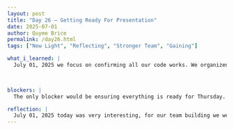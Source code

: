 ```yaml
---
layout: post
title: "Day 26 – Getting Ready For Presentation"
date: 2025-07-01
author: Quyme Brice
permalink: /day26.html
tags: ["New Light", "Reflecting", "Stronger Team", "Gaining"]

what_i_learned: |
  July 01, 2025 we focus on confirming all our code works. We organized our code ready for the demo on Thursday. We now have our base model with XGBoost, Random Forest, and LSTM for Time series. Our team is definitely ready for the mid presentation, we put a lot of effort into this. We made a lot of progress from where we started. I feel confident in the work we done and the presentation as a whole. 

  

blockers: |
  The only blocker would be ensuring everything is ready for Thursday. We accomplished ensuring everything works.

reflection: |
  July 01, 2025 today was very interesting, for our team building we were able to open up and communicate about our past. We were task to write a letter to our past self and express what would you say to them. It was a very interesting, fun, and emotional exercise. Seeing my group opening up about their journey allows you to see them in a different light. I wasn't expecting this today, but I believe it brought the team closer together. I want to thank Kyle our High School teacher for introducing us to this activity.
---
```

